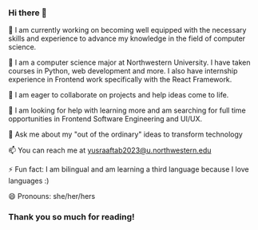 ### Hi there 👋
🔭 I am currently working on becoming well equipped with the necessary skills and experience to advance my knowledge in the field of computer science.

🌱 I am a computer science major at Northwestern University. 
I have taken courses in Python, web development and more. I also have internship experience in Frontend work specifically with the React Framework.


👯 I am eager to collaborate on projects and help ideas come to life.

🤔 I am looking for help with learning more and am searching for full time opportunities in Frontend Software Engineering and UI/UX.

💬 Ask me about my "out of the ordinary" ideas to transform technology

📫 You can reach me at yusraaftab2023@u.northwestern.edu

⚡ Fun fact: I am bilingual and am learning a third language because I love languages :)

😄 Pronouns: she/her/hers

### Thank you so much for reading!

<!--
**YusraAft/YusraAft** is a ✨ _special_ ✨ repository because its `README.md` (this file) appears on your GitHub profile.

Here are some ideas to get you started:

- 🔭 I’m currently working on ...
- 🌱 I’m currently learning ...
- 👯 I’m looking to collaborate on ...
- 🤔 I’m looking for help with ...
- 💬 Ask me about ...
- 📫 How to reach me: ...
- 😄 Pronouns: ...
- ⚡ Fun fact: ...
-->
